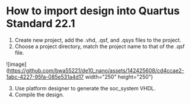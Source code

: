 # How to import design into Quartus Standard 22.1

1. Create new project, add the .vhd, .qsf, and .qsys files to the project.
2. Choose a project directory, match the project name to that of the .qsf file.


![image](https://github.com/bwa55221/de10_nano/assets/142425608/cd4ccae2-1abc-4227-95fa-085e531a4d17 width="250" height="250")


3. Use platform designer to generate the soc_system VHDL.
4. Compile the design.
